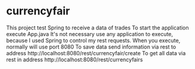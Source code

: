 # currencyfair
This project test Spring to receive a data of trades
To start the application execute App.java
It's not necessary use any application to execute, because I used Spring to control my rest requests.
When you execute, normally will use port 8080
To save data send information via rest to address http://localhost:8080/rest/currencyfair/create
To get all data via rest in address http://localhost:8080/rest/currencyfairs
